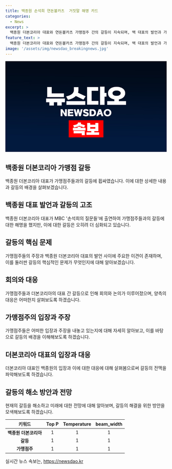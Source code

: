 ```yaml
---
title: 백종원 손석희 연돈볼카츠  거짓말 해명 카드
categories:
  - News
excerpt: >
  백종원 더본코리아 대표와 연돈볼카츠 가맹점주 간의 갈등이 지속되며, 백 대표의 발언과 가맹점주들의 반박이 계속되고 있다. 백 대표는 매출 보장을 부인하며 가맹본부의 성장에 대해 강조하고 있지만, 가맹점주들은 허위 매출과 수익률에 대한 주장을 지속하며 논란을 확산시키고 있다. 더불어, 코로나로 인한 원부자재비 인하 문제와 매출 감소 등에 대한 언쟁도 계속되고 있다. 이러한 갈등이 원만히 해결되지 않고 있어, 관심이 집중되고 있는 상황이다.
feature_text: >
  백종원 더본코리아 대표와 연돈볼카츠 가맹점주 간의 갈등이 지속되며, 백 대표의 발언과 가맹점주들의 반박이 계속되고 있다. 백 대표는 매출 보장을 부인하며 가맹본부의 성장에 대해 강조하고 있지만, 가맹점주들은 허위 매출과 수익률에 대한 주장을 지속하며 논란을 확산시키고 있다. 더불어, 코로나로 인한 원부자재비 인하 문제와 매출 감소 등에 대한 언쟁도 계속되고 있다. 이러한 갈등이 원만히 해결되지 않고 있어, 관심이 집중되고 있는 상황이다.
image: '/assets/img/newsdao_breakingnews.jpg'
---
```


<p><img src="/assets/img/newsdao_breakingnews.jpg" alt="ontimetimes 속보" /></p>

<h2 data-ke-size="size26">백종원 더본코리아 가맹점 갈등</h2>

<p data-ke-size="size16">백종원 더본코리아 대표가 가맹점주들과의 갈등에 휩싸였습니다. 이에 대한 상세한 내용과 갈등의 배경을 살펴보겠습니다.</p>

<h2 data-ke-size="size24">백종원 대표 발언과 갈등의 고조</h2>

<p data-ke-size="size16">백종원 더본코리아 대표가 MBC '손석희의 질문들'에 출연하여 가맹점주들과의 갈등에 대한 해명을 했지만, 이에 대한 갈등은 오히려 더 심화되고 있습니다.</p>

<h2 data-ke-size="size24">갈등의 핵심 문제</h2>

<p data-ke-size="size16">가맹점주들의 주장과 백종원 더본코리아 대표의 발언 사이에 주요한 이견이 존재하며, 이를 둘러싼 갈등의 핵심적인 문제가 무엇인지에 대해 알아보겠습니다.</p>

<h2 data-ke-size="size24">회의와 대응</h2>

<p data-ke-size="size16">가맹점주들과 더본코리아의 대표 간 갈등으로 인해 회의와 논의가 이루어졌으며, 양측의 대응은 어떠한지 살펴보도록 하겠습니다.</p>

<h2 data-ke-size="size24">가맹점주의 입장과 주장</h2>

<p data-ke-size="size16">가맹점주들은 어떠한 입장과 주장을 내놓고 있는지에 대해 자세히 알아보고, 이를 바탕으로 갈등의 배경을 이해해보도록 하겠습니다.</p>

<h2 data-ke-size="size24">더본코리아 대표의 입장과 대응</h2>

<p data-ke-size="size16">더본코리아 대표인 백종원의 입장과 이에 대한 대응에 대해 살펴봄으로써 갈등의 전맥을 파악해보도록 하겠습니다.</p>

<h2 data-ke-size="size24">갈등의 해소 방안과 전망</h2>

<p data-ke-size="size16">현재의 갈등을 해소하고 미래에 대한 전망에 대해 알아보며, 갈등의 해결을 위한 방안을 모색해보도록 하겠습니다.</p>

<table>
    <thead>
        <tr>
            <th>키워드</th>
            <th>Top P</th>
            <th>Temperature</th>
            <th>beam_width</th>
        </tr>
    </thead>
    <tbody>
        <tr>
            <td style="text-align: center; height: 17px;"><b>백종원 더본코리아</b></td>
            <td style="text-align: center; height: 17px;">1</td>
            <td style="text-align: center; height: 17px;">1</td>
            <td style="text-align: center; height: 17px;">1</td>
        </tr>
        <tr>
            <td style="text-align: center; height: 17px;"><b>갈등</b></td>
            <td style="text-align: center; height: 17px;">1</td>
            <td style="text-align: center; height: 17px;">1</td>
            <td style="text-align: center; height: 17px;">1</td>
        </tr>
        <tr>
            <td style="text-align: center; height: 17px;"><b>가맹점주</b></td>
            <td style="text-align: center; height: 17px;">1</td>
            <td style="text-align: center; height: 17px;">1</td>
            <td style="text-align: center; height: 17px;">1</td>
        </tr>
    </tbody>
</table>
실시간 뉴스 속보는, <a href="https://newsdao.kr" rel="dofollow">https://newsdao.kr</a>



